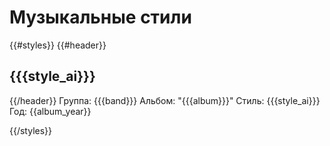 # Музыкальные стили

{{#styles}}
{{#header}}
## {{{style_ai}}}

{{/header}}
Группа: {{{band}}}
Альбом: "{{{album}}}"
Стиль: {{{style_ai}}}
Год: {{album_year}}

{{/styles}}
